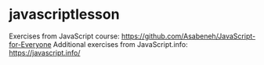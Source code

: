 # javascriptlesson
Exercises from JavaScript course: https://github.com/Asabeneh/JavaScript-for-Everyone
Additional exercises from JavaScript.info: https://javascript.info/
